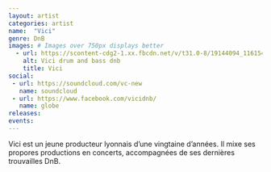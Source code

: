 ```yaml
---
layout: artist
categories: artist
name:  "Vici"
genre: DnB
images: # Images over 750px displays better
  - url: https://scontent-cdg2-1.xx.fbcdn.net/v/t31.0-8/19144094_1161546057282787_3075528271645346868_o.jpg?oh=49090b5e0f25f9c0cdfefda7812ae17d&oe=5A209BD6
    alt: Vici drum and bass dnb
    title: Vici
social:
 - url: https://soundcloud.com/vc-new
   name: soundcloud
 - url: https://www.facebook.com/vicidnb/
   name: globe
releases:
events:
---
```

Vici est un jeune producteur lyonnais d’une vingtaine d’années. Il mixe ses propores productions en concerts, accompagnées de ses dernières trouvailles DnB.
